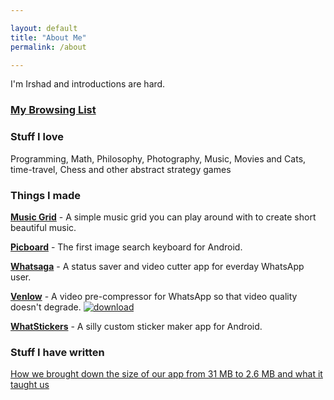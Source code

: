 ```yaml
---

layout: default
title: "About Me"
permalink: /about

---
```


I'm Irshad and introductions are hard. 

### [My Browsing List](/browse-list)

### Stuff I love

Programming, Math, Philosophy, Photography, Music, Movies and Cats, time-travel, Chess and other abstract strategy games

### Things I made

[**Music Grid**](http://music-grid.surge.sh/) - A simple music grid you can play around with to create short beautiful music. 

[**Picboard**](https://play.google.com/store/apps/details?id=in.picboard.imagesearchkeyboard&referrer=utm_source%3Dpw) - The first image search keyboard for Android.

[**Whatsaga**](https://play.google.com/store/apps/details?id=in.whatsaga.whatsapplongerstatus&referrer=utm_source%3Dpw) - A status saver and video cutter app for everday WhatsApp user.

[**Venlow**](https://play.google.com/store/apps/details?id=com.venlow.vertical.fullscreen.whatsapp.video.status&hl=en_IN&referrer=utm_source%3Dpw) - A video pre-compressor for WhatsApp so that video quality doesn't degrade. <a href="https://taimienphi.vn" title="download"><img src="https://taimienphi.vn/Images/bn/reviewed/tmp2.png" title="awarded 5 Stars at Taimienphi" alt="download" /></a>

[**WhatStickers**](https://play.google.com/store/apps/details?id=in.whatstickers.whatsapp.custom.sticker.maker.personal&referrer=utm_source%3Dpw) - A silly custom sticker maker app for Android. 

### Stuff I have written 

[How we brought down the size of our app from 31 MB to 2.6 MB and what it taught us](https://hackernoon.com/how-we-brought-down-the-size-of-our-app-from-31-mb-to-2-6-mb-and-what-it-taught-us-3a75963317f9)